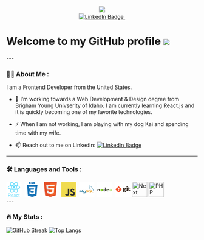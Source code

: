 <div id="header" align="center">
  <img src="https://media.giphy.com/media/jdPMeyv9rn0hZHh8n9/giphy.gif" width="200"/>
  <div id="badges">
  <a href="https://www.linkedin.com/in/aust-t-jac/">
    <img src="https://img.shields.io/badge/LinkedIn-blue?style=for-the-badge&logo=linkedin&logoColor=white" alt="LinkedIn Badge"/>
    <img src="https://komarev.com/ghpvc/?username=AustinJacobs&style=flat-square&color=blue" alt=""/>
  </a>
</div>
</div>

<h1>
  Welcome to my GitHub profile
  <img src="https://media.giphy.com/media/hvRJCLFzcasrR4ia7z/giphy.gif" width="30px"/>
</h1>
---

### :man_technologist: About Me :
I am a Frontend Developer from the United States.
- :telescope: I’m working towards a Web Development & Design degree from Brigham Young Univserity of Idaho. I am currently learning React.js and it is quickly becoming one of my favorite technologies. 

- :zap: When I am not working, I am playing with my dog Kai and spending time with my wife.

- :mailbox: Reach out to me on LinkedIn: [![Linkedin Badge](https://img.shields.io/badge/-austtjac-blue?style=flat&logo=Linkedin&logoColor=white)](https://www.linkedin.com/in/aust-t-jac/)
---

### :hammer_and_wrench: Languages and Tools :
<div>
  <img src="https://github.com/devicons/devicon/blob/master/icons/react/react-original-wordmark.svg" title="React" alt="React" width="40" height="40"/>&nbsp;
  <img src="https://github.com/devicons/devicon/blob/master/icons/css3/css3-plain-wordmark.svg"  title="CSS3" alt="CSS" width="40" height="40"/>&nbsp;
  <img src="https://github.com/devicons/devicon/blob/master/icons/html5/html5-original.svg" title="HTML5" alt="HTML" width="40" height="40"/>&nbsp;
  <img src="https://github.com/devicons/devicon/blob/master/icons/javascript/javascript-original.svg" title="JavaScript" alt="JavaScript" width="40" height="40"/>&nbsp;
  <img src="https://github.com/devicons/devicon/blob/master/icons/mysql/mysql-original-wordmark.svg" title="MySQL"  alt="MySQL" width="40" height="40"/>&nbsp;
  <img src="https://github.com/devicons/devicon/blob/master/icons/nodejs/nodejs-original-wordmark.svg" title="NodeJS" alt="NodeJS" width="40" height="40"/>&nbsp;
  <img src="https://github.com/devicons/devicon/blob/master/icons/git/git-original-wordmark.svg" title="Git" **alt="Git" width="40" height="40"/>
  <img src="https://cdn.jsdelivr.net/gh/devicons/devicon/icons/nextjs/nextjs-original.svg" title="Next" **alt="Next" width="40" height="40"/>
  <img src="https://cdn.jsdelivr.net/gh/devicons/devicon/icons/php/php-plain.svg" title="PHP" **alt="PHP" width="40" height="40"/>
          
</div>
---

### :fire: My Stats :
[![GitHub Streak](http://github-readme-streak-stats.herokuapp.com?user=AustinJacobs&theme=tokyonight_duo&date_format=M%20j%5B%2C%20Y%5D)](https://git.io/streak-stats)
[![Top Langs](https://github-readme-stats.vercel.app/api/top-langs/?username=AustinJacobs&layout=compact&theme=vision-friendly-dark)](https://github.com/anuraghazra/github-readme-stats)
